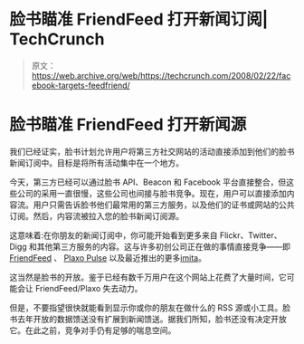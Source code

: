 # 脸书瞄准 FriendFeed 打开新闻订阅| TechCrunch

> 原文：<https://web.archive.org/web/https://techcrunch.com/2008/02/22/facebook-targets-feedfriend/>

# 脸书瞄准 FriendFeed 打开新闻源

我们已经证实，脸书计划允许用户将第三方社交网站的活动直接添加到他们的脸书新闻订阅中。目标是将所有活动集中在一个地方。

今天，第三方已经可以通过脸书 API、Beacon 和 Facebook 平台直接整合，但这些公司的采用一直很慢，这些公司也间接与脸书竞争。现在，用户可以直接添加内容流。用户只需告诉脸书他们最常用的第三方服务，以及他们的证书或网站的公共订阅。然后，内容流被拉入您的脸书新闻订阅源。

这意味着:在你朋友的新闻订阅中，你可能开始看到更多来自 Flickr、Twitter、Digg 和其他第三方服务的内容。这与许多初创公司正在做的事情直接竞争——即 [FriendFeed](https://web.archive.org/web/20230404054258/http://www.friendfeed.com/) 、 [Plaxo Pulse](https://web.archive.org/web/20230404054258/http://www.plaxo.com/) 以及最近推出的更多[imita](https://web.archive.org/web/20230404054258/https://techcrunch.com/2008/02/10/ex-cneter-launches-iminta/)。

这当然是脸书的开放。鉴于已经有数千万用户在这个网站上花费了大量时间，它可能会让 FriendFeed/Plaxo 失去动力。

但是，不要指望很快就能看到显示你或你的朋友在做什么的 RSS 源或小工具。脸书去年开放的数据馈送没有扩展到新闻馈送。据我们所知，脸书还没有决定开放它。在此之前，竞争对手仍有足够的喘息空间。